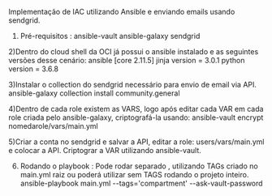 Implementação de IAC utilizando Ansible e enviando emails usando sendgrid.

1) Pré-requisitos :
 ansible-vault
 ansible-galaxy
 sendgrid
 
 2)Dentro do cloud shell da OCI já possui o ansible instalado e as seguintes versões desse cenário:
 ansible [core 2.11.5] 
 jinja version = 3.0.1
 python version = 3.6.8 
 
 3)Instalar o collection do sendgrid necessário para envio de email via API.
 ansible-galaxy collection install community.general
 
 4)Dentro de cada role existem as VARS, logo após editar cada VAR em cada role criada pelo ansible-galaxy, criptografá-la usando:
 ansible-vault encrypt nomedarole/vars/main.yml
 
 5)Criar a conta no sendgrid e salvar a API, editar a role: users/vars/main.yml e colocar a API.
 Criptograr a VAR utilizando ansible-vault.
 
 6) Rodando o playbook : Pode rodar separado , utilizando TAGs criado no main.yml raiz ou poderá utilizar sem TAGS rodando o projeto inteiro.
  ansible-playbook main.yml --tags='compartment' --ask-vault-password

